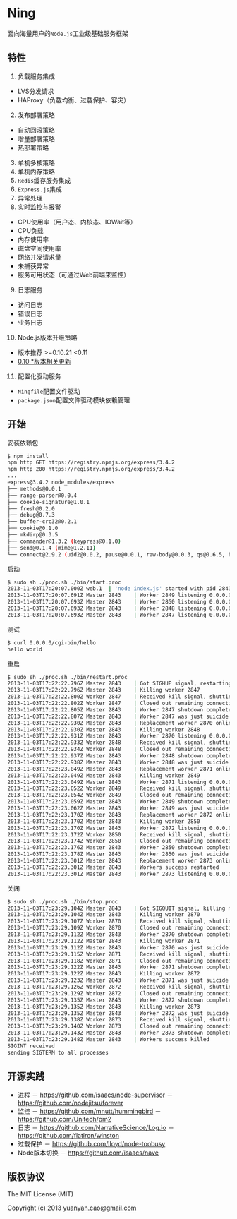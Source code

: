 Ning
====

面向海量用户的`Node.js`工业级基础服务框架

## 特性
1. 负载服务集成
  * LVS分发请求
  * HAProxy（负载均衡、过载保护、容灾）
2. 发布部署策略
  * 自动回滚策略
  * 增量部署策略
  * 热部署策略
3. 单机多核策略
4. 单机内存策略
5. `Redis`缓存服务集成
6. `Express.js`集成
7. 异常处理
8. 实时监控与报警
  * CPU使用率（用户态、内核态、IOWait等）
  * CPU负载
  * 内存使用率
  * 磁盘空间使用率
  * 网络并发请求量
  * 未捕获异常
  * 服务可用状态（可通过Web前端来监控）
9. 日志服务
  * 访问日志
  * 错误日志
  * 业务日志
10. Node.js版本升级策略
  * 版本推荐 >=0.10.21 <0.11
  * [0.10.*版本相关更新](http://www.joyent.com/blog/announcing-the-latest-node-update)
11. 配置化驱动服务
  * `Ningfile`配置文件驱动
  * `package.json`配置文件驱动模块依赖管理

## 开始

安装依赖包
```sh
$ npm install
npm http GET https://registry.npmjs.org/express/3.4.2
npm http 200 https://registry.npmjs.org/express/3.4.2
...
express@3.4.2 node_modules/express
├── methods@0.0.1
├── range-parser@0.0.4
├── cookie-signature@1.0.1
├── fresh@0.2.0
├── debug@0.7.3
├── buffer-crc32@0.2.1
├── cookie@0.1.0
├── mkdirp@0.3.5
├── commander@1.3.2 (keypress@0.1.0)
├── send@0.1.4 (mime@1.2.11)
└── connect@2.9.2 (uid2@0.0.2, pause@0.0.1, raw-body@0.0.3, qs@0.6.5, bytes@0.2.0, negotiator@0.2.8, multiparty@2.2.0)
```

启动
```sh
$ sudo sh ./proc.sh ./bin/start.proc
2013-11-03T17:20:07.000Z web.1  | 'node index.js' started with pid 2843
2013-11-03T17:20:07.691Z Master 2843    | Worker 2849 listening 0.0.0.0:80
2013-11-03T17:20:07.693Z Master 2843    | Worker 2850 listening 0.0.0.0:80
2013-11-03T17:20:07.693Z Master 2843    | Worker 2848 listening 0.0.0.0:80
2013-11-03T17:20:07.693Z Master 2843    | Worker 2847 listening 0.0.0.0:80
```

测试
```sh
$ curl 0.0.0.0/cgi-bin/hello
hello world
```
重启
```sh
$ sudo sh ./proc.sh ./bin/restart.proc
2013-11-03T17:22:22.796Z Master 2843    | Got SIGHUP signal, restarting workers
2013-11-03T17:22:22.796Z Master 2843    | Killing worker 2847
2013-11-03T17:22:22.800Z Worker 2847    | Received kill signal, shutting down gracefully
2013-11-03T17:22:22.802Z Worker 2847    | Closed out remaining connections
2013-11-03T17:22:22.805Z Master 2843    | Worker 2847 shutdown complete
2013-11-03T17:22:22.807Z Master 2843    | Worker 2847 was just suicide
2013-11-03T17:22:22.930Z Master 2843    | Replacement worker 2870 online
2013-11-03T17:22:22.930Z Master 2843    | Killing worker 2848
2013-11-03T17:22:22.931Z Master 2843    | Worker 2870 listening 0.0.0.0:80
2013-11-03T17:22:22.933Z Worker 2848    | Received kill signal, shutting down gracefully
2013-11-03T17:22:22.934Z Worker 2848    | Closed out remaining connections
2013-11-03T17:22:22.937Z Master 2843    | Worker 2848 shutdown complete
2013-11-03T17:22:22.938Z Master 2843    | Worker 2848 was just suicide
2013-11-03T17:22:23.049Z Master 2843    | Replacement worker 2871 online
2013-11-03T17:22:23.049Z Master 2843    | Killing worker 2849
2013-11-03T17:22:23.049Z Master 2843    | Worker 2871 listening 0.0.0.0:80
2013-11-03T17:22:23.052Z Worker 2849    | Received kill signal, shutting down gracefully
2013-11-03T17:22:23.054Z Worker 2849    | Closed out remaining connections
2013-11-03T17:22:23.059Z Master 2843    | Worker 2849 shutdown complete
2013-11-03T17:22:23.062Z Master 2843    | Worker 2849 was just suicide
2013-11-03T17:22:23.170Z Master 2843    | Replacement worker 2872 online
2013-11-03T17:22:23.170Z Master 2843    | Killing worker 2850
2013-11-03T17:22:23.170Z Master 2843    | Worker 2872 listening 0.0.0.0:80
2013-11-03T17:22:23.172Z Worker 2850    | Received kill signal, shutting down gracefully
2013-11-03T17:22:23.174Z Worker 2850    | Closed out remaining connections
2013-11-03T17:22:23.176Z Master 2843    | Worker 2850 shutdown complete
2013-11-03T17:22:23.178Z Master 2843    | Worker 2850 was just suicide
2013-11-03T17:22:23.301Z Master 2843    | Replacement worker 2873 online
2013-11-03T17:22:23.301Z Master 2843    | Workers success restarted
2013-11-03T17:22:23.301Z Master 2843    | Worker 2873 listening 0.0.0.0:80
```

关闭
```sh
$ sudo sh ./proc.sh ./bin/stop.proc
2013-11-03T17:23:29.104Z Master 2843    | Got SIGQUIT signal, killing master and workers
2013-11-03T17:23:29.104Z Master 2843    | Killing worker 2870
2013-11-03T17:23:29.107Z Worker 2870    | Received kill signal, shutting down gracefully
2013-11-03T17:23:29.109Z Worker 2870    | Closed out remaining connections
2013-11-03T17:23:29.112Z Master 2843    | Worker 2870 shutdown complete
2013-11-03T17:23:29.112Z Master 2843    | Killing worker 2871
2013-11-03T17:23:29.112Z Master 2843    | Worker 2870 was just suicide
2013-11-03T17:23:29.115Z Worker 2871    | Received kill signal, shutting down gracefully
2013-11-03T17:23:29.118Z Worker 2871    | Closed out remaining connections
2013-11-03T17:23:29.122Z Master 2843    | Worker 2871 shutdown complete
2013-11-03T17:23:29.122Z Master 2843    | Killing worker 2872
2013-11-03T17:23:29.123Z Master 2843    | Worker 2871 was just suicide
2013-11-03T17:23:29.126Z Worker 2872    | Received kill signal, shutting down gracefully
2013-11-03T17:23:29.129Z Worker 2872    | Closed out remaining connections
2013-11-03T17:23:29.135Z Master 2843    | Worker 2872 shutdown complete
2013-11-03T17:23:29.135Z Master 2843    | Killing worker 2873
2013-11-03T17:23:29.135Z Master 2843    | Worker 2872 was just suicide
2013-11-03T17:23:29.138Z Worker 2873    | Received kill signal, shutting down gracefully
2013-11-03T17:23:29.140Z Worker 2873    | Closed out remaining connections
2013-11-03T17:23:29.143Z Master 2843    | Worker 2873 shutdown complete
2013-11-03T17:23:29.148Z Master 2843    | Workers success killed
SIGINT received
sending SIGTERM to all processes
```

## 开源实践
 * 进程
    － https://github.com/isaacs/node-supervisor
    － https://github.com/nodejitsu/forever
 * 监控
    － https://github.com/mnutt/hummingbird
    － https://github.com/Unitech/pm2
 * 日志
    － https://github.com/NarrativeScience/Log.io
    － https://github.com/flatiron/winston
 * 过载保护 － https://github.com/lloyd/node-toobusy
 * Node版本切换 － https://github.com/isaacs/nave

## 版权协议

The MIT License (MIT)

Copyright (c) 2013 yuanyan.cao@gmail.com
